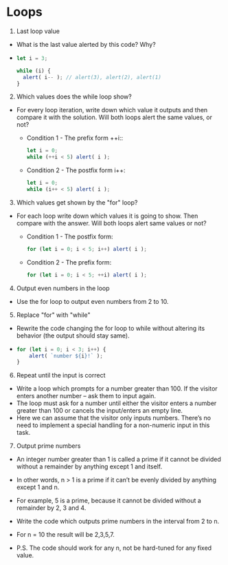 # Loops
1. Last loop value
- What is the last value alerted by this code? Why?
- ``` JavaScript
  let i = 3;

  while (i) {
    alert( i-- ); // alert(3), alert(2), alert(1)
  }
  ```

2. Which values does the while loop show?
- For every loop iteration, write down which value it outputs and then compare it with the solution. Will both loops alert the same values, or not?
    - Condition 1 - The prefix form ++i::
        ``` JavaScript
        let i = 0;
        while (++i < 5) alert( i );
        ```

    - Condition 2 - The postfix form i++:
        ``` JavaScript
        let i = 0;
        while (i++ < 5) alert( i );
        ```


3. Which values get shown by the "for" loop?
- For each loop write down which values it is going to show. Then compare with the answer. Will both loops alert same values or not?
    - Condition 1 - The postfix form:
        ``` JavaScript
        for (let i = 0; i < 5; i++) alert( i );
        ```

    - Condition 2 - The prefix form:
        ``` JavaScript
        for (let i = 0; i < 5; ++i) alert( i );
        ```

4. Output even numbers in the loop
- Use the for loop to output even numbers from 2 to 10.

5. Replace "for" with "while"
- Rewrite the code changing the for loop to while without altering its behavior (the output should stay same).
- ``` JavaScript
  for (let i = 0; i < 3; i++) {
      alert( `number ${i}!` );
  }
  ```

6. Repeat until the input is correct
- Write a loop which prompts for a number greater than 100. If the visitor enters another number – ask them to input again.
- The loop must ask for a number until either the visitor enters a number greater than 100 or cancels the input/enters an empty line.
- Here we can assume that the visitor only inputs numbers. There’s no need to implement a special handling for a non-numeric input in this task.

7. Output prime numbers
- An integer number greater than 1 is called a prime if it cannot be divided without a remainder by anything except 1 and itself.

- In other words, n > 1 is a prime if it can’t be evenly divided by anything except 1 and n.

- For example, 5 is a prime, because it cannot be divided without a remainder by 2, 3 and 4.

- Write the code which outputs prime numbers in the interval from 2 to n.

- For n = 10 the result will be 2,3,5,7.

- P.S. The code should work for any n, not be hard-tuned for any fixed value.




